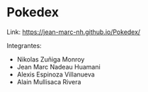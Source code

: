 # Pokedex

Link: https://jean-marc-nh.github.io/Pokedex/

Integrantes:

- Nikolas Zuñiga Monroy
- Jean Marc Nadeau Huamani
- Alexis Espinoza Villanueva
- Alain Mullisaca Rivera


